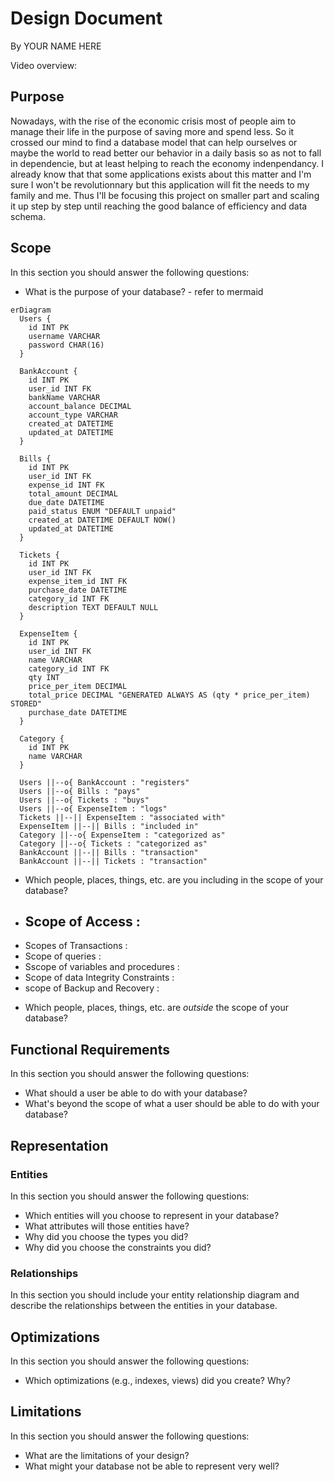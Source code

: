 # Design Document

By YOUR NAME HERE

Video overview: <URL HERE>
## Purpose
Nowadays, with the rise of the economic crisis most of people aim to manage their life in the purpose of saving more and spend less. 
So it crossed our mind to find a database model that can help ourselves or maybe the world to read better our behavior in a daily basis so as not to fall in dependencie,
but at least helping to reach the economy indenpendancy. I already know that that some applications exists about this matter and I'm sure I won't be revolutionnary but this application will fit the needs to my family and me. Thus I'll be focusing this project on smaller part and scaling it up step by step until reaching the good balance of efficiency and data schema.
## Scope

In this section you should answer the following questions:

* What is the purpose of your database? - refer to mermaid

```mermaid
erDiagram
  Users {
    id INT PK
    username VARCHAR
    password CHAR(16)
  }
  
  BankAccount {
    id INT PK
    user_id INT FK
    bankName VARCHAR
    account_balance DECIMAL
    account_type VARCHAR
    created_at DATETIME
    updated_at DATETIME
  }

  Bills {
    id INT PK
    user_id INT FK
    expense_id INT FK
    total_amount DECIMAL
    due_date DATETIME
    paid_status ENUM "DEFAULT unpaid"
    created_at DATETIME DEFAULT NOW()
    updated_at DATETIME
  }

  Tickets {
    id INT PK
    user_id INT FK
    expense_item_id INT FK
    purchase_date DATETIME
    category_id INT FK
    description TEXT DEFAULT NULL
  }

  ExpenseItem {
    id INT PK
    user_id INT FK
    name VARCHAR
    category_id INT FK
    qty INT
    price_per_item DECIMAL
    total_price DECIMAL "GENERATED ALWAYS AS (qty * price_per_item) STORED"
    purchase_date DATETIME
  }

  Category {
    id INT PK
    name VARCHAR
  }

  Users ||--o{ BankAccount : "registers"
  Users ||--o{ Bills : "pays"
  Users ||--o{ Tickets : "buys"
  Users ||--o{ ExpenseItem : "logs"
  Tickets ||--|| ExpenseItem : "associated with"
  ExpenseItem ||--|| Bills : "included in"
  Category ||--o{ ExpenseItem : "categorized as"
  Category ||--o{ Tickets : "categorized as"
  BankAccount ||--|| Bills : "transaction"
  BankAccount ||--|| Tickets : "transaction"

```
* Which people, places, things, etc. are you including in the scope of your database?
- Scope of Access :
    - 
- Scopes of Transactions :
- Scope of queries :
- Sscope of variables and procedures : 
- Scope of data Integrity Constraints :
- scope of Backup and Recovery :
* Which people, places, things, etc. are *outside* the scope of your database?

## Functional Requirements

In this section you should answer the following questions:

* What should a user be able to do with your database?
* What's beyond the scope of what a user should be able to do with your database?

## Representation

### Entities

In this section you should answer the following questions:

* Which entities will you choose to represent in your database?
* What attributes will those entities have?
* Why did you choose the types you did?
* Why did you choose the constraints you did?

### Relationships

In this section you should include your entity relationship diagram and describe the relationships between the entities in your database.

## Optimizations

In this section you should answer the following questions:

* Which optimizations (e.g., indexes, views) did you create? Why?

## Limitations

In this section you should answer the following questions:

* What are the limitations of your design?
* What might your database not be able to represent very well?
